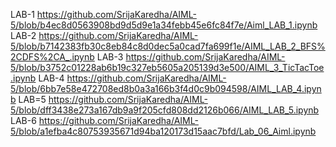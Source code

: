    LAB-1 https://github.com/SrijaKaredha/AIML-5/blob/b4ec8d0563908bd9d5d9e1a34febb45e6fc84f7e/Aiml_LAB_1.ipynb
   LAB-2 https://github.com/SrijaKaredha/AIML-5/blob/b7142383fb30c8eb84c8d0dec5a0cad7fa699f1e/AIML_LAB_2_BFS%2CDFS%2CA_.ipynb
   LAB-3 https://github.com/SrijaKaredha/AIML-5/blob/b3752c01228ab6b19c327eb5605a205139d3e500/AIML_3_TicTacToe.ipynb
   LAB-4 https://github.com/SrijaKaredha/AIML-5/blob/6bb7e58e472708ed8b0a3a166b3f4d0c9b094598/AIML_LAB_4.ipynb
   LAB=5 https://github.com/SrijaKaredha/AIML-5/blob/dff3438e273a167db9a9f205cfd808dd2126b066/AIML_LAB_5.ipynb
   LAB-6 https://github.com/SrijaKaredha/AIML-5/blob/a1efba4c80753935671d94ba120173d15aac7bfd/Lab_06_Aiml.ipynb
